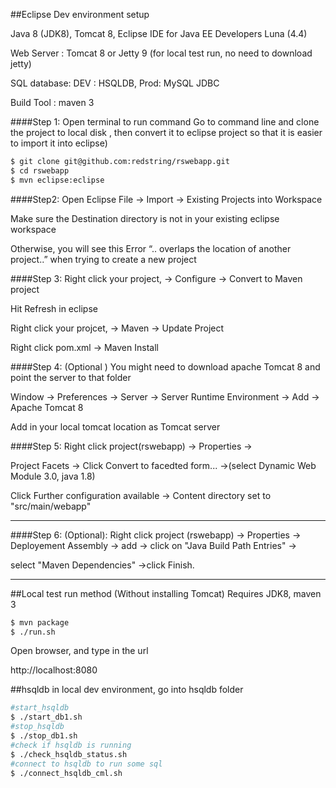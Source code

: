 ##Eclipse Dev  environment setup

Java 8 (JDK8), Tomcat 8, Eclipse IDE for Java EE Developers Luna (4.4)

Web Server : Tomcat 8 or Jetty 9 (for local test run, no need to download jetty)

SQL database: DEV : HSQLDB, Prod: MySQL JDBC

Build Tool : maven 3


####Step 1: Open terminal to run command
Go to command line and clone the project to local disk
, then convert it to eclipse project so that it is easier to import it into eclipse)
```bash
$ git clone git@github.com:redstring/rswebapp.git
$ cd rswebapp
$ mvn eclipse:eclipse
```


####Step2: Open Eclipse
File -> Import -> Existing Projects into Workspace

Make sure the Destination directory is not in your existing eclipse workspace

Otherwise, you will see this Error “.. overlaps the location of another project..” when trying to create a new project


####Step 3: 
Right click your project, -> Configure -> Convert to Maven project

Hit Refresh in eclipse

Right click your projcet, -> Maven -> Update Project

Right click pom.xml -> Maven Install

####Step 4: 
(Optional ) You might need to download apache Tomcat 8 and point the server to that folder

Window -> Preferences -> Server -> Server Runtime Environment -> Add -> Apache Tomcat 8 

Add in your local tomcat location as Tomcat server


####Step 5: 
Right click project(rswebapp) -> Properties -> 

  Project Facets -> Click Convert to facedted form... ->(select Dynamic Web Module 3.0, java 1.8) 
  
  Click Further configuration available -> Content directory set to "src/main/webapp"


* * *
####Step 6: 
(Optional): Right click project (rswebapp) -> Properties -> Deployement Assembly -> add -> click on "Java Build Path Entries" ->

select "Maven Dependencies"  ->click Finish.
* * *

##Local test run method (Without installing Tomcat)
Requires JDK8, maven 3
```bash
$ mvn package
$ ./run.sh
```

Open browser, and type in the url

http://localhost:8080

##hsqldb in local dev environment, go into hsqldb folder
```bash
#start_hsqldb
$ ./start_db1.sh
#stop_hsqldb
$ ./stop_db1.sh
#check if hsqldb is running
$ ./check_hsqldb_status.sh
#connect to hsqldb to run some sql
$ ./connect_hsqldb_cml.sh
```